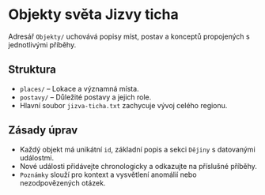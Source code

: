 # Objekty světa Jizvy ticha

Adresář `Objekty/` uchovává popisy míst, postav a konceptů propojených s jednotlivými příběhy.

## Struktura

- `places/` – Lokace a významná místa.
- `postavy/` – Důležité postavy a jejich role.
- Hlavní soubor `jizva-ticha.txt` zachycuje vývoj celého regionu.

## Zásady úprav

- Každý objekt má unikátní `id`, základní popis a sekci `Dějiny` s datovanými událostmi.
- Nové události přidávejte chronologicky a odkazujte na příslušné příběhy.
- `Poznámky` slouží pro kontext a vysvětlení anomálií nebo nezodpovězených otázek.
